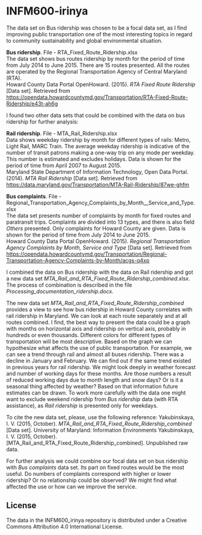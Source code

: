 # INFM600-irinya
The data set on Bus ridership was chosen to be a focal data set, as I find improving public transportation one of the most interesting topics in regard to community sustainability and global environmental situation.

**Bus ridership**. File - RTA_Fixed_Route_Ridership.xlsx  
The data set shows bus routes ridership by month for the period of time from July 2014 to June 2015. There are 15 routes presented. All the routes are operated by the Regional Transportation Agency of Central Maryland (RTA).  
Howard County Data Portal OpenHoward. (2015). *RTA Fixed Route Ridership* [Data set]. Retrieved from https://opendata.howardcountymd.gov/Transportation/RTA-Fixed-Route-Ridership/e43t-ah6g

I found two other data sets that could be combined with the data on bus ridership for further analysis:

**Rail ridership**. File - MTA_Rail_Ridership.xlsx  
Data shows weekday ridership by month for different types of rails: Metro, Light Rail, MARC Train. The average weekday ridership is indicative of the number of transit patrons making a one-way trip on any mode per weekday. This number is estimated and excludes holidays. Data is shown for the period of time from April 2007 to August 2015.  
Maryland State Department of Information Technology, Open Data Portal. (2014). *MTA Rail Ridership* [Data set]. Retrieved from https://data.maryland.gov/Transportation/MTA-Rail-Ridership/87we-ghfm

**Bus complaints**. File - Regional_Transportation_Agency_Complaints_by_Month__Service_and_Type.xlsx  
The data set presents number of complaints by month for fixed routes and paratransit trips. Complaints are divided into 13 types, and there is also field *Others* presented. Only complaints for Howard County are given. Data is shown for the period of time from July 2014 to June 2015.   
Howard County Data Portal OpenHoward. (2015). *Regional Transportation Agency Complaints by Month, Service and Type* [Data set]. Retrieved from https://opendata.howardcountymd.gov/Transportation/Regional-Transportation-Agency-Complaints-by-Month/acgs-q4xp

I combined the data on Bus ridership with the data on Rail ridership and got a new data set *MTA_Rail_and_RTA_Fixed_Route_Ridership_combined.xlsx*. The process of combination is described in the file *Processing_documentation_ridership.docx*.

The new data set *MTA_Rail_and_RTA_Fixed_Route_Ridership_combined* provides a view to see how bus ridership in Howard County correlates with rail ridership in Maryland. We can look at each route separately and at all routes combined. I find, the best way to present the data could be a graph with months on horizontal axis and ridership on vertical axis, probably in hundreds or even thousands. Different colors for different types of transportation will be most descriptive. Based on the graph we can hypothesize what affects the use of public transportation. For example, we can see a trend through rail and almost all buses ridership. There was a decline in January and February. We can find out if the same trend existed in previous years for rail ridership. We might look deeply in weather forecast and number of working days for these months. Are those numbers a result of reduced working days due to month length and snow days? Or is it a seasonal thing affected by weather? Based on that information future estimates can be drawn. To work more carefully with the data one might want to exclude weekend ridership from *Bus ridership* data (with RTA assistance), as *Rail ridership* is presented only for weekdays.  

To cite the new data set, please, use the following reference:
Yakubinskaya, I. V. (2015, October). *MTA_Rail_and_RTA_Fixed_Route_Ridership_combined* [Data set]. University of Maryland: Information Environments
Yakubinskaya, I. V. (2015, October). [MTA_Rail_and_RTA_Fixed_Route_Ridership_combined]. Unpublished raw data. 

For further analysis we could combine our focal data set on bus ridership with *Bus complaints* data set. Its part on fixed routes would be the most useful. Do numbers of complaints correspond with higher or lower ridership? Or no relationship could be observed? We might find what affected the use or how can we improve the service.

License
-------
The data in the INFM600_irinya repository is distributed under a Creative Commons Attribution 4.0 International License.
